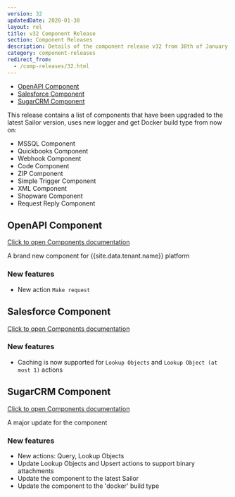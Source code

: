 ```yaml
---
version: 32
updatedDate: 2020-01-30
layout: rel
title: v32 Component Release
section: Component Releases
description: Details of the component release v32 from 30th of January 2020
category: component-releases
redirect_from:
  - /comp-releases/32.html
---
```


*   [OpenAPI Component](#openapi-component)
*   [Salesforce Component](#salesforce-component)
*   [SugarCRM Component](#sugarcrm-component)

This release contains a list of components that have been upgraded to the latest Sailor version, uses new logger and get Docker build type from now on:

*   MSSQL Component
*   Quickbooks Component
*   Webhook Component
*   Code Component
*   ZIP Component
*   Simple Trigger Component
*   XML Component
*   Shopware Component
*   Request Reply Component

## OpenAPI Component

[Click to open Components documentation](/components/open-api/)

A brand new component for {{site.data.tenant.name}} platform

### New features

* New action `Make request`

## Salesforce Component

[Click to open Components documentation](/components/salesforce/)

### New features

* Caching is now supported for `Lookup Objects` and `Lookup Object (at most 1)` actions

## SugarCRM Component

[Click to open Components documentation](/components/sugarcrm/)

A major update for the component

### New features

* New actions: Query, Lookup Objects
* Update Lookup Objects and Upsert actions to support binary attachments
* Update the component to the latest Sailor
* Update the component to the 'docker' build type
